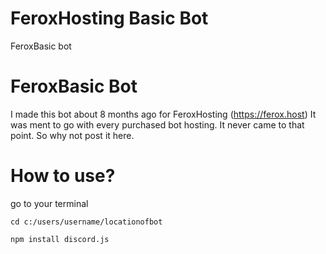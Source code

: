 # FeroxHosting Basic Bot
 FeroxBasic bot
# FeroxBasic Bot
 I made this bot about 8 months ago for FeroxHosting (https://ferox.host)
 It was ment to go with every purchased bot hosting.
 It never came to that point.
 So why not post it here.
 
# How to use?

go to your terminal
```
cd c:/users/username/locationofbot

npm install discord.js
```